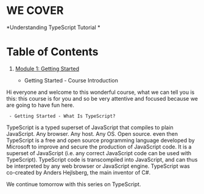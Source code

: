 # WE COVER

*Understanding TypeScript Tutorial *

# Table of Contents


1. [Module 1: Getting Started]()

	 - Getting Started - Course Introduction
	 
Hi everyone and welcome to this wonderful course, what we can tell you is this: this course is for you and so be very attentive and focused because we are going to have fun here.


	 - Getting Started - What Is TypeScript?

TypeScript is a typed superset of JavaScript that compiles to plain JavaScript. 
Any browser. Any host. Any OS. Open source. even then TypeScript is a free and open source programming language developed by Microsoft to improve and secure the production of JavaScript code. It is a superset of JavaScript (i.e. any correct JavaScript code can be used with TypeScript). TypeScript code is transcompiled into JavaScript, and can thus be interpreted by any web browser or JavaScript engine. TypeScript was co-created by Anders Hejlsberg, the main inventor of C#.



We continue tomorrow with this series on TypeScript.
